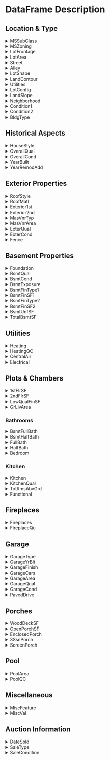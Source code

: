 # DataFrame Description
## Location & Type
<details>
<summary>MSSubClass</summary>
<p>Identifies the type of dwelling involved in the sale.</p>
<table>
<thead>
  <tr>
    <th>Value</th>
    <th>Description</th>
  </tr>
</thead>
<tbody>
  <tr>
    <td>20</td><td>1-STORY 1946 & NEWER ALL STYLES</td>
  </tr>
  <tr>
    <td>30</td><td>1-STORY 1945 & OLDER</td>
  </tr>
  <tr>
    <td>40</td><td>1-STORY W/FINISHED ATTIC ALL AGES</td>
  </tr>
  <tr>
    <td>45</td><td>1-1/2 STORY - UNFINISHED ALL AGES</td>
  </tr>
  <tr>
    <td>50</td><td>1-1/2 STORY FINISHED ALL AGES</td>
  </tr>
  <tr>
    <td>60</td><td>2-STORY 1946 & NEWER</td>
  </tr>
  <tr>
    <td>70</td><td>2-STORY 1945 & OLDER</td>
  </tr>
  <tr>
    <td>75</td><td>2-1/2 STORY ALL AGES</td>
  </tr>
  <tr>
    <td>80</td><td>SPLIT OR MULTI-LEVEL</td>
  </tr>
  <tr>
    <td>85</td><td>SPLIT FOYER</td>
  </tr>
  <tr>
    <td>90</td><td>DUPLEX - ALL STYLES AND AGES</td>
  </tr>
  <tr>
    <td>120</td><td>1-STORY PUD (Planned Unit Development) - 1946 & NEWER</td>
  </tr>
  <tr>
    <td>150</td><td>1-1/2 STORY PUD - ALL AGES</td>
  </tr>
  <tr>
    <td>160</td><td>2-STORY PUD - 1946 & NEWER</td>
  </tr>
  <tr>
    <td>180</td><td>PUD - MULTILEVEL - INCL SPLIT LEV/FOYER</td>
  </tr>
  <tr>
    <td>190</td><td>2 FAMILY CONVERSION - ALL STYLES AND AGES</td>
  </tr>
</tbody>
</table>
</details>
<details>
<summary>MSZoning</summary>
<p>Identifies the general zoning classification of the sale.</p>
<table>
<thead>
  <tr>
    <th>Value</th>
    <th>Description</th>
  </tr>
</thead>
<tbody>
  <tr>
    <td>A</td><td>Agriculture</td>
  </tr>
  <tr>
    <td>C</td><td>Commercial</td>
  </tr>
  <tr>
    <td>FV</td><td>Floating Village Residential</td>
  </tr>
  <tr>
    <td>I</td><td>Industrial</td>
  </tr>
  <tr>
    <td>RH/td><td>Residential High Density</td>
  </tr>
  <tr>
    <td>RL</td><td>Residential Low Density</td>
  </tr>
  <tr>
    <td>RP</td><td>Residential Low Density Park</td>
  </tr>
  <tr>
    <td>RM</td><td>Residential Medium Density</td>
  </tr>
</tbody>
</table>
</details>
<details>
<summary>LotFrontage</summary>
<p>Linear feet of street connected to property</p>
</details>
<details>
<summary>LotArea</summary>
<p>Lot size in square feet</p>
</details>
<details>
<summary>Street</summary>
<p>Type of road access to property</p>
<table>
<thead>
  <tr>
    <th>Value</th>
    <th>Description</th>
  </tr>
</thead>
<tbody>
  <tr>
    <td>Grvl</td><td>Gravel</td>
  </tr>
  <tr>
    <td>Pave</td><td>Paved</td>
  </tr>
</tbody>
</table>
</details>
<details>
<summary>Alley</summary>
<p>Type of alley access to property</p>
<table>
<thead>
  <tr>
    <th>Value</th>
    <th>Description</th>
  </tr>
</thead>
<tbody>
  <tr>
    <td>Grvl</td><td>Gravel</td>
  </tr>
  <tr>
    <td>Pave</td><td>Paved</td>
  </tr>
  <tr>
    <td>NA</td><td>No alley access</td>
  </tr>
</tbody>
</table>
</details>
<details>
<summary>LotShape</summary>
<p>General shape of property</p>
<table>
<thead>
  <tr>
    <th>Value</th>
    <th>Description</th>
  </tr>
</thead>
<tbody>
  <tr>
    <td>Reg</td><td>Regular</td>
  </tr>
  <tr>
    <td>IR1</td><td>Slightly irregular</td>
  </tr>
  <tr>
    <td>IR2</td><td>Moderately Irregular</td>
  </tr>
  <tr>
    <td>IR3</td><td>Irregular</td>
  </tr>
</tbody>
</table>
</details>
<details>
<summary>LandContour</summary>
<p>Flatness of the property</p>
<table>
<thead>
  <tr>
    <th>Value</th>
    <th>Description</th>
  </tr>
</thead>
<tbody>
  <tr>
    <td>Lvl</td><td>Near Flat/Level</td>
  </tr>
  <tr>
    <td>Bnk</td><td>Banked - Quick and significant rise from street grade to building</td>
  </tr>
  <tr>
    <td>HLS</td><td>Hillside - Significant slope from side to side</td>
  </tr>
  <tr>
    <td>Low</td><td>Depression</td>
  </tr>
</tbody>
</table>
</details>
<details>
<summary>Utilities</summary>
<p>Type of utilities available</p>
<table>
<thead>
  <tr>
    <th>Value</th>
    <th>Description</th>
  </tr>
</thead>
<tbody>
  <tr>
    <td>AllPub</td><td>All public Utilities (E,G,W,& S)</td>
  </tr>
  <tr>
    <td>NoSewr</td><td>Electricity, Gas, and Water (Septic Tank)</td>
  </tr>
  <tr>
    <td>NoSeWa</td><td>Electricity and Gas Only</td>
  </tr>
  <tr>
    <td>ELO</td><td>Electricity only</td>
  </tr>
</tbody>
</table>
</details>	 
<details>
<summary>LotConfig</summary>
<p>Lot configuration</p>
<table>
<thead>
  <tr>
    <th>Value</th>
    <th>Description</th>
  </tr>
</thead>
<tbody>
  <tr>
    <td>Inside</td><td>Inside lot</td>
  </tr>
  <tr>
    <td>Corner</td><td>Corner lot</td>
  </tr>
  <tr>
    <td>CulDSac</td><td>Cul-de-sac</td>
  </tr>
  <tr>
    <td>FR2</td><td>Frontage on 2 sides of property</td>
  </tr>
  <tr>
    <td>FR3</td><td>Frontage on 3 sides of property</td>
  </tr>
</tbody>
</table>
</details>
<details>
<summary>LandSlope</summary>
<p>Slope of property</p>
<table>
<thead>
  <tr>
    <th>Value</th>
    <th>Description</th>
  </tr>
</thead>
<tbody>
  <tr>
    <td>Gtl</td><td>Gentle slope</td>
  </tr>
  <tr>
    <td>Mod</td><td>Moderate Slope</td>
  </tr>
  <tr>
    <td>Sev</td><td>Severe Slope</td>
  </tr>
</tbody>
</table>
</details>
<details>
<summary>Neighborhood</summary>
<p>Physical locations within Ames city limits</p>
<table>
<thead>
  <tr>
    <th>Value</th>
    <th>Description</th>
  </tr>
</thead>
<tbody>
  <tr>
    <td>Blmngtn</td><td>Bloomington Heights</td>
  </tr>
  <tr>
    <td>Blueste</td><td>Bluestem</td>
  </tr>
  <tr>
    <td>BrDale</td><td>Briardale</td>
  </tr>
  <tr>
    <td>BrkSide</td><td>Brookside</td>
  </tr>
  <tr>
    <td>ClearCr</td><td>Clear Creek</td>
  </tr>
  <tr>
    <td>CollgCr</td><td>College Creek</td>
  </tr>
  <tr>
    <td>Crawfor</td><td>Crawford</td>
  </tr>
  <tr>
    <td>Edwards</td><td>Edwards</td>
  </tr>
  <tr>
    <td>Gilbert</td><td>Gilbert</td>
  </tr>
  <tr>
    <td>IDOTRR</td><td>Iowa DOT and Rail Road</td>
  </tr>
  <tr>
    <td>MeadowV</td><td>Meadow Village</td>
  </tr>
  <tr>
    <td>Mitchel</td><td>Mitchell</td>
  </tr>
  <tr>
    <td>NAmes</td><td>NAmes</td>
  </tr>
  <tr>
    <td>NoRidge</td><td>Northridge</td>
  </tr>
  <tr>
    <td>NPkVill</td><td>Northpark Villa</td>
  </tr>
  <tr>
    <td>NridgHt</td><td>Northridge Heights</td>
  </tr>
  <tr>
    <td>NWAmes</td><td>Northwest Ames</td>
  </tr>
  <tr>
    <td>OldTown</td><td>Old Town</td>
  </tr>
  <tr>
    <td>SWISU</td><td>South & West of Iowa State University</td>
  </tr>
  <tr>
    <td>Sawyer</td><td>Sawyer</td>
  </tr>
  <tr>
    <td>SawyerW</td><td>Sawyer West</td>
  </tr>
  <tr>
    <td>Somerst</td><td>Somerset</td>
  </tr>
  <tr>
    <td>StoneBr</td><td>Stone Brook</td>
  </tr>
  <tr>
    <td>Timber</td><td>Timberland</td>
  </tr>
  <tr>
    <td>Veenker</td><td>Veenker</td>
  </tr>
</tbody>
</table>
</details>
<details>
<summary>Condition1</summary>
<p>Proximity to various conditions</p>
<table>
<thead>
  <tr>
    <th>Value</th>
    <th>Description</th>
  </tr>
</thead>
<tbody>
  <tr>
    <td>Artery</td><td>Adjacent to arterial street</td>
  </tr>
  <tr>
    <td>Feedr</td><td>Adjacent to feeder street</td>
  </tr>
  <tr>
    <td>Norm</td><td>Normal</td>
  </tr>
  <tr>
    <td>RRNn</td><td>Within 200' of North-South Railroad</td>
  </tr>
  <tr>
    <td>RRAn</td><td>Adjacent to North-South Railroad</td>
  </tr>
  <tr>
    <td>PosN</td><td>Near positive off-site feature--park, greenbelt, etc.</td>
  </tr>
  <tr>
    <td>PosA</td><td>Adjacent to postive off-site feature</td>
  </tr>
  <tr>
    <td>RRNe</td><td>Within 200' of East-West Railroad</td>
  </tr>
  <tr>
    <td>RRAe</td><td>Adjacent to East-West Railroad</td>
  </tr>
</tbody>
</table>
</details>
<details>
<summary>Condition2</summary>
<p>Proximity to various conditions (if more than one is present)</p>
<table>
<thead>
  <tr>
    <th>Value</th>
    <th>Description</th>
  </tr>
</thead>
<tbody>
  <tr>
    <td>Artery</td><td>Adjacent to arterial street</td>
  </tr>
  <tr>
    <td>Feedr</td><td>Adjacent to feeder street</td>
  </tr>
  <tr>
    <td>Norm</td><td>Normal</td>
  </tr>
  <tr>
    <td>RRNn</td><td>Within 200' of North-South Railroad</td>
  </tr>
  <tr>
    <td>RRAn</td><td>Adjacent to North-South Railroad</td>
  </tr>
  <tr>
    <td>PosN</td><td>Near positive off-site feature--park, greenbelt, etc.</td>
  </tr>
  <tr>
    <td>PosA</td><td>Adjacent to postive off-site feature</td>
  </tr>
  <tr>
    <td>RRNe</td><td>Within 200' of East-West Railroad</td>
  </tr>
  <tr>
    <td>RRAe</td><td>Adjacent to East-West Railroad</td>
  </tr>
</tbody>
</table>
</details>
<details>
<summary>BldgType</summary>
<p>Type of dwelling</p>
<table>
<thead>
  <tr>
    <th>Value</th>
    <th>Description</th>
  </tr>
</thead>
<tbody>
  <tr>
    <td>1Fam</td><td>Single-family Detached</td>
  </tr>
  <tr>
    <td>2FmCon</td><td>Two-family Conversion; originally built as one-family dwelling</td>
  </tr>
  <tr>
    <td>Duplex</td><td>Duplex</td>
  </tr>
  <tr>
    <td>TwnhsE</td><td>Townhouse End Unit</td>
  </tr>
  <tr>
    <td>TwnhsI</td><td>Townhouse Inside Unit</td>
  </tr>
</tbody>
</table>
</details>

## Historical Aspects
<details>
<summary>HouseStyle</summary>
<p>Style of dwelling</p>
<table>
<thead>
  <tr>
    <th>Value</th>
    <th>Description</th>
  </tr>
</thead>
<tbody>
  <tr>
    <td>1Story</td><td>One story</td>
  </tr>
  <tr>
    <td>1.5Fin</td><td>One and one-half story: 2nd level finished</td>
  </tr>
  <tr>
    <td>1.5Unf</td><td>One and one-half story: 2nd level unfinished</td>
  </tr>
  <tr>
    <td>2Story</td><td>Two story</td>
  </tr>
  <tr>
    <td>2.5Fin</td><td>Two and one-half story: 2nd level finished</td>
  </tr>
  <tr>
    <td>2.5Unf</td><td>Two and one-half story: 2nd level unfinished</td>
  </tr>
  <tr>
    <td>SFoyer</td><td>Split Foyer</td>
  </tr>
  <tr>
    <td>SLvl</td><td>Split Level</td>
  </tr>
</tbody>
</table>
</details>
<details>
<summary>OverallQual</summary>
<p>Rates the overall material and finish of the house</p>
<table>
<thead>
  <tr>
    <th>Value</th>
    <th>Description</th>
  </tr>
</thead>
<tbody>
  <tr>
    <td>10</td><td>Very Excellent</td>
  </tr>
  <tr>
    <td>9</td><td>Excellent</td>
  </tr>
  <tr>
    <td>8</td><td>Very Good</td>
  </tr>
  <tr>
    <td>7</td><td>Good</td>
  </tr>
  <tr>
    <td>6</td><td>Above Average</td>
  </tr>
  <tr>
    <td>5</td><td>Average</td>
  </tr>
  <tr>
    <td>4</td><td>Below Average</td>
  </tr>
  <tr>
    <td>3</td><td>Fair</td>
  </tr>
  <tr>
    <td>2</td><td>Poor</td>
  </tr>
  <tr>
    <td>1</td><td>Very Poor</td>
  </tr>
</tbody>
</table>
</details>
<details>
<summary>OverallCond</summary>
<p>Rates the overall condition of the house</p>
<table>
<thead>
  <tr>
    <th>Value</th>
    <th>Description</th>
  </tr>
</thead>
<tbody>
  <tr>
    <td>10</td><td>Very Excellent</td>
  </tr>
  <tr>
    <td>9</td><td>Excellent</td>
  </tr>
  <tr>
    <td>8</td><td>Very Good</td>
  </tr>
  <tr>
    <td>7</td><td>Good</td>
  </tr>
  <tr>
    <td>6</td><td>Above Average</td>
  </tr>
  <tr>
    <td>5</td><td>Average</td>
  </tr>
  <tr>
    <td>4</td><td>Below Average</td>
  </tr>
  <tr>
    <td>3</td><td>Fair</td>
  </tr>
  <tr>
    <td>2</td><td>Poor</td>
  </tr>
  <tr>
    <td>1</td><td>Very Poor</td>
  </tr>
</tbody>
</table>
</details>
<details>
<summary>YearBuilt</summary>
<p>Original construction date</p>
</details>
<details>
<summary>YearRemodAdd</summary>
<p>Remodel date (same as construction date if no remodeling or additions)</p>
</details>

## Exterior Properties
<details>
<summary>RoofStyle</summary>
<p>Type of roof</p>
<table>
<thead>
  <tr>
    <th>Value</th>
    <th>Description</th>
  </tr>
</thead>
<tbody>
  <tr>
    <td>Flat</td><td>Flat</td>
  </tr>
  <tr>
    <td>Gable</td><td>Gable</td>
  </tr>
  <tr>
    <td>Gambrel</td><td>Gambrel</td>
  </tr>
  <tr>
    <td>Hip</td><td>Hip</td>
  </tr>
  <tr>
    <td>Mansard</td><td>Mansard</td>
  </tr>
  <tr>
    <td>Shed</td><td>Shed</td>
  </tr>
</tbody>
</table>
</details>
<details>
<summary>RoofMatl</summary>
<p>Roof material</p>
<table>
<thead>
  <tr>
    <th>Value</th>
    <th>Description</th>
  </tr>
</thead>
<tbody>
  <tr>
    <td>ClyTile</td><td>Clay or Tile</td>
  </tr>
  <tr>
    <td>CompShg</td><td>Standard (Composite) Shingle</td>
  </tr>
  <tr>
    <td>Membran</td><td>Membrane</td>
  </tr>
  <tr>
    <td>Metal</td><td>Metal</td>
  </tr>
  <tr>
    <td>Tar&Grv</td><td>Gravel & Tar</td>
  </tr>
  <tr>
    <td>WdShake</td><td>Wood Shakes</td>
  </tr>
  <tr>
    <td>WdShngl</td><td>Wood Shingles</td>
  </tr>
</tbody>
</table>
</details>
<details>
<summary>Exterior1st</summary>
<p>Exterior covering on house</p>
<table>
<thead>
  <tr>
    <th>Value</th>
    <th>Description</th>
  </tr>
</thead>
<tbody>
  <tr>
    <td>AsbShng</td><td>Asbestos Shingles</td>
  </tr>
  <tr>
    <td>AsbShng</td><td>Asbestos Shingles</td>
  </tr>
  <tr>
    <td>AsphShn</td><td>Asphalt Shingles</td>
  </tr>
  <tr>
    <td>BrkComm</td><td>Brick Common</td>
  </tr>
  <tr>
    <td>BrkFace</td><td>Brick Face</td>
  </tr>
  <tr>
    <td>CBlock</td><td>Cinder Block</td>
  </tr>
  <tr>
    <td>CemntBd</td><td>Cement Board</td>
  </tr>
  <tr>
    <td>HdBoard</td><td>Hard Board</td>
  </tr>
  <tr>
    <td>ImStucc</td><td>Imitation Stucco</td>
  </tr>
  <tr>
    <td>MetalSd</td><td>Metal Siding</td>
  </tr>
  <tr>
    <td>Other</td><td>Other</td>
  </tr>
  <tr>
    <td>Plywood</td><td>Plywood</td>
  </tr>
  <tr>
    <td>PreCast</td><td>PreCast</td>
  </tr>
  <tr>
    <td>Stone</td><td>Stone</td>
  </tr>
  <tr>
    <td>Stucco</td><td>Stucco</td>
  </tr>
  <tr>
    <td>VinylSd</td><td>Vinyl Siding</td>
  </tr>
  <tr>
    <td>Wd Sdng</td><td>Wood Siding</td>
  </tr>
  <tr>
    <td>WdShing</td><td>Wood Shingles</td>
  </tr>
</tbody>
</table>
</details>
<details>
<summary>Exterior2nd</summary>
<p>Exterior covering on house (if more than one material)</p>
<table>
<thead>
  <tr>
    <th>Value</th>
    <th>Description</th>
  </tr>
</thead>
<tbody>
  <tr>
    <td>AsbShng</td><td>Asbestos Shingles</td>
  </tr>
  <tr>
    <td>AsbShng</td><td>Asbestos Shingles</td>
  </tr>
  <tr>
    <td>AsphShn</td><td>Asphalt Shingles</td>
  </tr>
  <tr>
    <td>BrkComm</td><td>Brick Common</td>
  </tr>
  <tr>
    <td>BrkFace</td><td>Brick Face</td>
  </tr>
  <tr>
    <td>CBlock</td><td>Cinder Block</td>
  </tr>
  <tr>
    <td>CemntBd</td><td>Cement Board</td>
  </tr>
  <tr>
    <td>HdBoard</td><td>Hard Board</td>
  </tr>
  <tr>
    <td>ImStucc</td><td>Imitation Stucco</td>
  </tr>
  <tr>
    <td>MetalSd</td><td>Metal Siding</td>
  </tr>
  <tr>
    <td>Other</td><td>Other</td>
  </tr>
  <tr>
    <td>Plywood</td><td>Plywood</td>
  </tr>
  <tr>
    <td>PreCast</td><td>PreCast</td>
  </tr>
  <tr>
    <td>Stone</td><td>Stone</td>
  </tr>
  <tr>
    <td>Stucco</td><td>Stucco</td>
  </tr>
  <tr>
    <td>VinylSd</td><td>Vinyl Siding</td>
  </tr>
  <tr>
    <td>Wd Sdng</td><td>Wood Siding</td>
  </tr>
  <tr>
    <td>WdShing</td><td>Wood Shingles</td>
  </tr>
</tbody>
</table>
</details>
<details>
<summary>MasVnrTyp</summary>
<p>Masonry veneer type</p>
<table>
<thead>
  <tr>
    <th>Value</th>
    <th>Description</th>
  </tr>
</thead>
<tbody>
  <tr>
    <td>BrkCmn</td><td>Brick Common</td>
  </tr>
  <tr>
    <td>BrkFace</td><td>Brick Face/td>
  </tr>
  <tr>
    <td>CBlock/td><td>Cinder Block</td>
  </tr>
  <tr>
    <td>None</td><td>None</td>
  </tr>
  <tr>
    <td>Stone</td><td>Stone</td>
  </tr>
</tbody>
</table>
</details>
<details>
<summary>MasVnrArea</summary>
<p>Masonry veneer area in square feet</p>
</details>
<details>
<summary>ExterQual</summary>
<p>Evaluates the quality of the material on the exterior</p>
<table>
<thead>
  <tr>
    <th>Value</th>
    <th>Description</th>
  </tr>
</thead>
<tbody>
  <tr>
    <td>Ex</td><td>Excellent</td>
  </tr>
  <tr>
    <td>Gd</td><td>Good</td>
  </tr>
  <tr>
    <td>TA</td><td>Average</td>
  </tr>
  <tr>
    <td>Fa</td><td>Fair</td>
  </tr>
  <tr>
    <td>Po</td><td>Poor</td>
  </tr>
</tbody>
</table>
</details>
<details>
<summary>ExterCond</summary>
<p>Evaluates the present condition of the material on the exterior</p>
<table>
<thead>
  <tr>
    <th>Value</th>
    <th>Description</th>
  </tr>
</thead>
<tbody>
  <tr>
    <td>Ex</td><td>Excellent</td>
  </tr>
  <tr>
    <td>Gd</td><td>Good</td>
  </tr>
  <tr>
    <td>TA</td><td>Average</td>
  </tr>
  <tr>
    <td>Fa</td><td>Fair</td>
  </tr>
  <tr>
    <td>Po</td><td>Poor</td>
  </tr>
</tbody>
</table>
</details>
<details>
<summary>Fence</summary>
<p>Fence quality</p>
<table>
<thead>
  <tr>
    <th>Value</th>
    <th>Description</th>
  </tr>
</thead>
<tbody>
  <tr>
    <td>GdPrv</td><td>Good Privacy</td>
  </tr>
  <tr>
    <td>MnPrv</td><td>Minimum Privacy</td>
  </tr>
  <tr>
    <td>GdWo</td><td>Good Wood</td>
  </tr>
  <tr>
    <td>MnWw</td><td>Minimum Wood/Wire</td>
  </tr>
  <tr>
    <td>NA</td><td>No Fence</td>
  </tr>
</tbody>
</table>
</details>

## Basement Properties
<details>
<summary>Foundation</summary>
<p>Type of foundation</p>
<table>
<thead>
  <tr>
    <th>Value</th>
    <th>Description</th>
  </tr>
</thead>
<tbody>
  <tr>
    <td>BrkTil</td><td>Brick & Tile</td>
  </tr>
  <tr>
    <td>CBlock</td><td>Cinder Block</td>
  </tr>
  <tr>
    <td>PConc</td><td>Poured Contrete</td>
  </tr>
  <tr>
    <td>Slab</td><td>Slab</td>
  </tr>
  <tr>
    <td>Stone</td><td>Stone</td>
  </tr>
  <tr>
    <td>Wood</td><td>Wood</td>
  </tr>
</tbody>
</table>
</details>
<details>
<summary>BsmtQual</summary>
<p>Evaluates the height of the basement</p>
<table>
<thead>
  <tr>
    <th>Value</th>
    <th>Description</th>
  </tr>
</thead>
<tbody>
  <tr>
    <td>Ex</td><td>Excellent (100+ inches)</td>
  </tr>
  <tr>
    <td>Gd</td><td>Good (90-99 inches)</td>
  </tr>
  <tr>
    <td>TA</td><td>Typical (80-89 inches)</td>
  </tr>
  <tr>
    <td>Fa</td><td>Fair (70-79 inches)</td>
  </tr>
  <tr>
    <td>Po</td><td>Poor (<70 inches)</td>
  </tr>
  <tr>
    <td>NA</td><td>No Basement</td>
  </tr>
</tbody>
</table>
</details>
<details>
<summary>BsmtCond</summary>
<p>Evaluates the general condition of the basement</p>
<table>
<thead>
  <tr>
    <th>Value</th>
    <th>Description</th>
  </tr>
</thead>
<tbody>
  <tr>
    <td>Ex</td><td>Excellent</td>
  </tr>
  <tr>
    <td>Gd</td><td>Good</td>
  </tr>
  <tr>
    <td>TA</td><td>Typical - slight dampness allowed</td>
  </tr>
  <tr>
    <td>Fa</td><td>Fair - dampness or some cracking or settling</td>
  </tr>
  <tr>
    <td>Po</td><td>Poor (<70 inches)</td>
  </tr>
  <tr>
    <td>NA</td><td>No Basement</td>
  </tr>
</tbody>
</table>
</details>
<details>
<summary>BsmtExposure</summary>
<p>Refers to walkout or garden level walls</p>
<table>
<thead>
  <tr>
    <th>Value</th>
    <th>Description</th>
  </tr>
</thead>
<tbody>
  <tr>
    <td>Gd</td><td>Good Exposure</td>
  </tr>
  <tr>
    <td>Av</td><td>Average Exposure (split levels or foyers typically score average or above)</td>
  </tr>
  <tr>
    <td>Mn</td><td>Mimimum Exposure</td>
  </tr>
  <tr>
    <td>No</td><td>No Exposure/td>
  </tr>
  <tr>
    <td>NA</td><td>No Basement</td>
  </tr>
</tbody>
</table>
</details>
<details>
<summary>BsmtFinType1</summary>
<p>Rating of basement finished area</p>
<table>
<thead>
  <tr>
    <th>Value</th>
    <th>Description</th>
  </tr>
</thead>
<tbody>
  <tr>
    <td>GLQ</td><td>Good Living Quarters</td>
  </tr>
  <tr>
    <td>ALQ</td><td>Average Living Quarters</td>
  </tr>
  <tr>
    <td>BLQ</td><td>Below Average Living Quarters</td>
  </tr>
  <tr>
    <td>Rec</td><td>Average Rec Room</td>
  </tr>
  <tr>
    <td>LwQ</td><td>Low Quality</td>
  </tr>
  <tr>
    <td>Unf</td><td>Unfinshed</td>
  </tr>
  <tr>
    <td>NA</td><td>No Basement</td>
  </tr>
</tbody>
</table>
</details>
<details>
<summary>BsmtFinSF1</summary>
<p>Type 1 finished square feet</p>
</details>   	
<details>
<summary>BsmtFinType2</summary>
<p>Rating of basement finished area (if multiple types)</p>
<table>
<thead>
  <tr>
    <th>Value</th>
    <th>Description</th>
  </tr>
</thead>
<tbody>
  <tr>
    <td>GLQ</td><td>Good Living Quarters</td>
  </tr>
  <tr>
    <td>ALQ</td><td>Average Living Quarters</td>
  </tr>
  <tr>
    <td>BLQ</td><td>Below Average Living Quarters</td>
  </tr>
  <tr>
    <td>Rec</td><td>Average Rec Room</td>
  </tr>
  <tr>
    <td>LwQ</td><td>Low Quality</td>
  </tr>
  <tr>
    <td>Unf</td><td>Unfinshed</td>
  </tr>
  <tr>
    <td>NA</td><td>No Basement</td>
  </tr>
</tbody>
</table>
</details>
<details>
<summary>BsmtFinSF2</summary>
<p>Type 2 finished square feet</p>
</details>
<details>
<summary>BsmtUnfSF</summary>
<p>Unfinished square feet of basement area</p>
</details>
<details>
<summary>TotalBsmtSF</summary>
<p>Total square feet of basement area</p>
</details>

## Utilities
<details>
<summary>Heating</summary>
<p>Type of heating</p>
<table>
<thead>
  <tr>
    <th>Value</th>
    <th>Description</th>
  </tr>
</thead>
<tbody>
  <tr>
    <td>Floor</td><td>Floor Furnance</td>
  </tr>
  <tr>
    <td>GasA</td><td>Gas forced warm air furnace</td>
  </tr>
  <tr>
    <td>GasW</td><td>Gas hot water or steam heat</td>
  </tr>
  <tr>
    <td>Grav</td><td>Gravity furnace</td>
  </tr>
  <tr>
    <td>OthW</td><td>Hot water or steam heat other than gas</td>
  </tr>
  <tr>
    <td>Wall</td><td>Wall furnace</td>
  </tr>
</tbody>
</table>
</details>
<details>
<summary>HeatingQC</summary>
<p>Heating quality and condition</p>
<table>
<thead>
  <tr>
    <th>Value</th>
    <th>Description</th>
  </tr>
</thead>
<tbody>
  <tr>
    <td>Ex</td><td>Excellent</td>
  </tr>
  <tr>
    <td>Gd</td><td>Good</td>
  </tr>
  <tr>
    <td>TA</td><td>Average/Typical</td>
  </tr>
  <tr>
    <td>Fair</td><td>Fair</td>
  </tr>
  <tr>
    <td>Po</td><td>Poor</td>
  </tr>
</tbody>
</table>
</details>
<details>
<summary>CentralAir</summary>
<p>Central air conditioning</p>
<i>Boolean column</i>
</details>
<details>
<summary>Electrical</summary>
<p>Electrical system</p>
<table>
<thead>
  <tr>
    <th>Value</th>
    <th>Description</th>
  </tr>
</thead>
<tbody>
  <tr>
    <td>SBrkr</td><td>Standard Circuit Breakers & Romex</td>
  </tr>
  <tr>
    <td>FuseA</td><td>Fuse Box over 60 AMP and all Romex wiring (Average)</td>
  </tr>
  <tr>
    <td>FuseF</td><td>60 AMP Fuse Box and mostly Romex wiring (Fair)</td>
  </tr>
  <tr>
    <td>FuseP</td><td>60 AMP Fuse Box and mostly Romex wiring (Fair)</td>
  </tr>
  <tr>
    <td>FuseF</td><td>60 AMP Fuse Box and mostly knob & tube wiring (poor)</td>
  </tr>
  <tr>
    <td>Mix</td><td>Mixed</td>
  </tr>
</tbody>
</table>
</details>

## Plots & Chambers
<details>
<summary>1stFlrSF</summary>
<p>First Floor square feet</p>
</details>
<details>
<summary>2ndFlrSF</summary>
<p>Second floor square feet</p>
</details>
<details>
<summary>LowQualFinSF</summary>
<p>Low quality finished square feet (all floors)</p>
</details>
<details>
<summary>GrLivArea</summary>
<p>Above grade (ground) living area square feet</p>
</details>

### Bathrooms
<details>
<summary>BsmtFullBath</summary>
<p>Basement full bathrooms</p>
</details>
<details>
<summary>BsmtHalfBath</summary>
<p>Basement half bathrooms</p>
</details>
<details>
<summary>FullBath</summary>
<p>Full bathrooms above grade</p>
</details>
<details>
<summary>HalfBath</summary>
<p>Half baths above grade</p>
</details>
<details>
<summary>Bedroom</summary>
<p>Bedrooms above grade (does NOT include basement bedrooms)</p>
</details>

### Kitchen
<details>
<summary>Kitchen</summary>
<p>Kitchens above grade</p>
</details>
<details>
<summary>KitchenQual</summary>
<p>Kitchen quality</p>
<table>
<thead>
  <tr>
    <th>Value</th>
    <th>Description</th>
  </tr>
</thead>
<tbody>
  <tr>
    <td>Ex</td><td>Excellent</td>
  </tr>
  <tr>
    <td>Gd</td><td>Good</td>
  </tr>
  <tr>
    <td>TA</td><td>Typical/Average</td>
  </tr>
  <tr>
    <td>Fa</td><td>Fair</td>
  </tr>
  <tr>
    <td>Po</td><td>Poor</td>
  </tr>
</tbody>
</table>
</details>
<details>
<summary>TotRmsAbvGrd</summary>
<p>Total rooms above grade (does not include bathrooms)</p>
</details>
<details>
<summary>Functional</summary>
<p>Home functionality (Assume typical unless deductions are warranted)</p>
<table>
<thead>
  <tr>
    <th>Value</th>
    <th>Description</th>
  </tr>
</thead>
<tbody>
  <tr>
    <td>Typ</td>Typical Functionality<td></td>
  </tr>
  <tr>
    <td>Min1</td>Minor Deductions 1<td></td>
  </tr>
  <tr>
    <td>Min2</td>Minor Deductions 2<td></td>
  </tr>
  <tr>
    <td>Mod</td>Moderate Deductions<td></td>
  </tr>
  <tr>
    <td>Maj1</td>Major Deductions 1<td></td>
  </tr>
  <tr>
    <td>Maj2</td>Major Deductions 2<td></td>
  </tr>
  <tr>
    <td>Sev</td>Severely Damaged<td></td>
  </tr>
  <tr>
    <td>Sal</td>Salvage only<td></td>
  </tr>
</tbody>
</table>
</details>

## Fireplaces
<details>
<summary>Fireplaces</summary>
<p>Number of fireplaces</p>
</details>
<details>
<summary>FireplaceQu</summary>
<p>Fireplace quality</p>
<table>
<thead>
  <tr>
    <th>Value</th>
    <th>Description</th>
  </tr>
</thead>
<tbody>
  <tr>
    <td>Ex</td><td>Excellent - Exceptional Masonry Fireplace</td>
  </tr>
  <tr>
    <td>Gd</td><td>Good - Masonry Fireplace in main level</td>
  </tr>
  <tr>
    <td>TA</td><td>Average - Prefabricated Fireplace in main living area or Masonry Fireplace in basement</td>
  </tr>
  <tr>
    <td>Fa</td><td>Fair - Prefabricated Fireplace in basement</td>
  </tr>
  <tr>
    <td>Po</td><td>Poor - Ben Franklin Stove</td>
  </tr>
  <tr>
    <td>NA</td><td>No Fireplace</td>
  </tr>
</tbody>
</table>
</details>

## Garage
<details>
<summary>GarageType</summary>
<p>Garage location</p>
<table>
<thead>
  <tr>
    <th>Value</th>
    <th>Description</th>
  </tr>
</thead>
<tbody>
  <tr>
    <td>2Types</td><td>More than one type of garage</td>
  </tr>
  <tr>
    <td>Attchd</td><td>Attached to home</td>
  </tr>
  <tr>
    <td>Basment</td><td>Basement Garage</td>
  </tr>
  <tr>
    <td>BuiltIn</td><td>Built-In (Garage part of house - typically has room above garage)</td>
  </tr>
  <tr>
    <td>CarPort</td><td>Car Port</td>
  </tr>
  <tr>
    <td>Detchd</td><td>Detached from home</td>
  </tr>
  <tr>
    <td>NA</td><td>No Garage</td>
  </tr>
</tbody>
</table>
</details>
<details>
<summary>GarageYrBlt</summary>
<p>Year garage was built</p>
</details>
<details>
<summary>GarageFinish</summary>
<p>Interior finish of the garage</p>
<table>
<thead>
  <tr>
    <th>Value</th>
    <th>Description</th>
  </tr>
</thead>
<tbody>
  <tr>
    <td>Fin</td><td>Finished</td>
  </tr>
  <tr>
    <td>RFn</td><td>Rough Finished</td>
  </tr>
  <tr>
    <td>Unf</td><td>Unfinished</td>
  </tr>
  <tr>
    <td>NA</td><td>No Garage</td>
  </tr>
</tbody>
</table>
</details>
<details>
<summary>GarageCars</summary>
<p>Size of garage in car capacity</p>
</details>
<details>
<summary>GarageArea</summary>
<p>Size of garage in square feet</p>
</details>
<details>
<summary>GarageQual</summary>
<p>Garage quality</p>
<table>
<thead>
  <tr>
    <th>Value</th>
    <th>Description</th>
  </tr>
</thead>
<tbody>
  <tr>
    <td>Ex</td><td>Excellent</td>
  </tr>
  <tr>
    <td>Gd</td><td>Good</td>
  </tr>
  <tr>
    <td>TA</td><td>Typical/Average</td>
  </tr>
  <tr>
    <td>Fa</td><td>Fair</td>
  </tr>
  <tr>
    <td>Po</td><td>Poor</td>
  </tr>
  <tr>
    <td>NA</td><td>No Garage</td>
  </tr>
</tbody>
</table>
</details>
<details>
<summary>GarageCond</summary>
<p>Garage condition</p>
<table>
<thead>
  <tr>
    <th>Value</th>
    <th>Description</th>
  </tr>
</thead>
<tbody>
  <tr>
    <td>Ex</td><td>Excellent</td>
  </tr>
  <tr>
    <td>Gd</td><td>Good</td>
  </tr>
  <tr>
    <td>TA</td><td>Typical/Average</td>
  </tr>
  <tr>
    <td>Fa</td><td>Fair</td>
  </tr>
  <tr>
    <td>Po</td><td>Poor</td>
  </tr>
  <tr>
    <td>NA</td><td>No Garage</td>
  </tr>
</tbody>
</table>
</details>
<details>
<summary>PavedDrive</summary>
<p>Paved driveway</p>
<table>
<thead>
  <tr>
    <th>Value</th>
    <th>Description</th>
  </tr>
</thead>
<tbody>
  <tr>
    <td>Y</td><td>Paved</td>
  </tr>
  <tr>
    <td>P</td><td>Partial Pavement</td>
  </tr>
  <tr>
    <td>N</td><td>Dirt/Gravel</td>
  </tr>
</tbody>
</table>
</details>

## Porches
<details>
<summary>WoodDeckSF</summary>
<p>Wood deck area in square feet</p>
</details>
<details>
<summary>OpenPorchSF</summary>
<p>Open porch area in square feet</p>
</details>
<details>
<summary>EnclosedPorch</summary>
<p>Enclosed porch area in square feet</p>
</details>
<details>
<summary>3SsnPorch</summary>
<p>Three season porch area in square feet</p>
</details>
<details>
<summary>ScreenPorch</summary>
<p>Screen porch area in square feet</p>
</details>

## Pool
<details>
<summary>PoolArea</summary>
<p>Pool area in square feet</p>
</details>
<details>
<summary>PoolQC</summary>
<p>Pool quality</p>
<table>
<thead>
  <tr>
    <th>Value</th>
    <th>Description</th>
  </tr>
</thead>
<tbody>
  <tr>
    <td>Ex</td><td>Excellent</td>
  </tr>
  <tr>
    <td>Gd</td><td>Good</td>
  </tr>
  <tr>
    <td>TA</td><td>Average/Typical</td>
  </tr>
  <tr>
    <td>Fa</td><td>Fair</td>
  </tr>
  <tr>
    <td>NA</td><td>No Pool</td>
  </tr>
</tbody>
</table>
</details>


## Miscellaneous
<details>
<summary>MiscFeature</summary>
<p>Miscellaneous feature not covered in other categories</p>
<table>
<thead>
  <tr>
    <th>Value</th>
    <th>Description</th>
  </tr>
</thead>
<tbody>
  <tr>
    <td>Elev</td><td>Elevator</td>
  </tr>
  <tr>
    <td>Gar2</td><td>2nd Garage (if not described in garage section)</td>
  </tr>
  <tr>
    <td>Othr</td><td>Other</td>
  </tr>
  <tr>
    <td>Shed</td><td>Shed (over 100 SF)</td>
  </tr>
  <tr>
    <td>TenC</td><td>Tennis Court</td>
  </tr>
  <tr>
    <td>NA</td><td>None</td>
  </tr>
</tbody>
</table>
</details>
<details>
<summary>MiscVal</summary>
<p>$Value of miscellaneous feature</p>
</details>

## Auction Information
<details>
<summary>DateSold</summary>
<p>Displays the sell month and date. Created out of the 2 columns: MoSold & YrSold</p>
</details>
<details>
<summary>SaleType</summary>
<p>Type of sale</p>
<table>
<thead>
  <tr>
    <th>Value</th>
    <th>Description</th>
  </tr>
</thead>
<tbody>
  <tr>
    <td>WD</td><td>Warranty Deed - Conventional</td>
  </tr>
  <tr>
    <td>CWD</td><td>Warranty Deed - Cash</td>
  </tr>
  <tr>
    <td>VWD</td><td>Warranty Deed - VA Loan</td>
  </tr>
  <tr>
    <td>New</td><td>Home just constructed and sold</td>
  </tr>
  <tr>
    <td>COD</td><td>Court Officer Deed/Estate</td>
  </tr>
  <tr>
    <td>Con</td><td>Contract 15% Down payment regular terms</td>
  </tr>
  <tr>
    <td>ConLw</td><td>Contract Low Down payment and low interest</td>
  </tr>
  <tr>
    <td>ConLI</td><td>Contract Low Interest</td>
  </tr>
  <tr>
    <td>ConLD</td><td>Contract Low Down</td>
  </tr>
  <tr>
    <td>Oth</td><td>Other</td>
  </tr>
</tbody>
</table>
</details>
<details>
<summary>SaleCondition</summary>
<p>Condition of sale</p>
<table>
<thead>
  <tr>
    <th>Value</th>
    <th>Description</th>
  </tr>
</thead>
<tbody>
  <tr>
    <td>Normal</td><td>Normal Sale</td>
  </tr>
  <tr>
    <td>Abnorml</td><td>Abnormal Sale -  trade, foreclosure, short sale</td>
  </tr>
  <tr>
    <td>AdjLand</td><td>Adjoining Land Purchase</td>
  </tr>
  <tr>
    <td>Alloca</td><td>Allocation - two linked properties with separate deeds, typically condo with a garage unit</td>
  </tr>
  <tr>
    <td>Family</td><td>Sale between family members</td>
  </tr>
  <tr>
    <td>Partial</td><td>Home was not completed when last assessed (associated with New Homes)</td>
  </tr>
</tbody>
</table>
</details>
